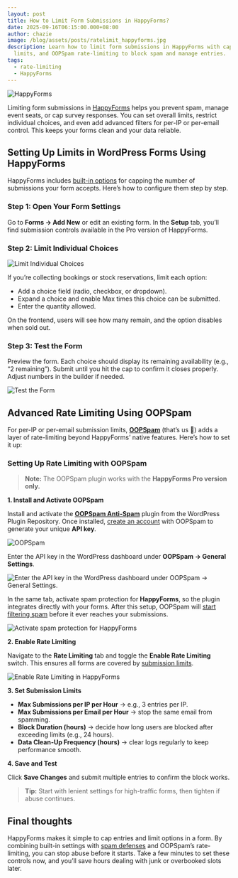 ```yaml
---
layout: post
title: How to Limit Form Submissions in HappyForms?
date: 2025-09-16T06:15:00.000+08:00
author: chazie
image: /blog/assets/posts/ratelimit_happyforms.jpg
description: Learn how to limit form submissions in HappyForms with caps, choice
  limits, and OOPSpam rate-limiting to block spam and manage entries.
tags:
  - rate-limiting
  - HappyForms
---
```

![HappyForms](/blog/assets/posts/wordpress-happyforms.png "HappyForms")

Limiting form submissions in [HappyForms](https://happyforms.io/) helps you prevent spam, manage event seats, or cap survey responses. You can set overall limits, restrict individual choices, and even add advanced filters for per-IP or per-email control. This keeps your forms clean and your data reliable.

## **Setting Up Limits in WordPress Forms Using HappyForms**

HappyForms includes [built-in options](https://happyforms.io/blog/guides/how-to-limit-choice-submissions-in-wordpress-forms/) for capping the number of submissions your form accepts. Here’s how to configure them step by step.

### **Step 1: Open Your Form Settings**

Go to **Forms → Add New** or edit an existing form. In the **Setup** tab, you’ll find submission controls available in the Pro version of HappyForms.

### **Step 2: Limit Individual Choices**

![Limit Individual Choices](/blog/assets/posts/happyforms-limit-individual-choices.png "Limit Individual Choices")

If you’re collecting bookings or stock reservations, limit each option:

* Add a choice field (radio, checkbox, or dropdown).
* Expand a choice and enable Max times this choice can be submitted.
* Enter the quantity allowed.

On the frontend, users will see how many remain, and the option disables when sold out.

### **Step 3: Test the Form**

Preview the form. Each choice should display its remaining availability (e.g., “2 remaining”). Submit until you hit the cap to confirm it closes properly. Adjust numbers in the builder if needed.

![Test the Form](/blog/assets/posts/rate-limiting-test-the-form.png "Test the Form")

## **Advanced Rate Limiting Using OOPSpam**

For per-IP or per-email submission limits, **[OOPSpam](https://www.oopspam.com/)** (that’s us 👋) adds a layer of rate-limiting beyond HappyForms’ native features. Here’s how to set it up:

### **Setting Up Rate Limiting with OOPSpam**

> **Note:** The OOPSpam plugin works with the **HappyForms Pro version only.**

**1. Install and Activate OOPSpam**

Install and activate the **[OOPSpam Anti-Spam](https://wordpress.org/plugins/oopspam-anti-spam/)** plugin from the WordPress Plugin Repository. Once installed, [create an account](https://app.oopspam.com/Identity/Account/Login) with OOPSpam to generate your unique **API key**.

![OOPSpam](/blog/assets/posts/oopspam-dashboard-api.png "OOPSpam ")

Enter the API key in the WordPress dashboard under **OOPSpam → General Settings**. 

![Enter the API key in the WordPress dashboard under OOPSpam → General Settings. ](/blog/assets/posts/oopspam-api-key.png "API key in the WordPress dashboard under OOPSpam")

In the same tab, activate spam protection for **HappyForms**, so the plugin integrates directly with your forms. After this setup, OOPSpam will [start filtering spam](https://www.oopspam.com/blog/5-ways-to-protect-your-happyforms-from-spam) before it ever reaches your submissions.

![Activate spam protection for HappyForms](/blog/assets/posts/spam-protection-for-happyforms.png "Activate spam protection for HappyForms")

**2. Enable Rate Limiting**

Navigate to the **Rate Limiting** tab and toggle the **Enable Rate Limiting** switch. This ensures all forms are covered by [submission limits](https://www.oopspam.com/blog/protecting-forms-with-rate-limiting-in-wordpress-using-oopspam).

![Enable Rate Limiting in HappyForms](/blog/assets/posts/rate-limiting-settings.png "Enable Rate Limiting in HappyForms")

**3. Set Submission Limits**

* **Max Submissions per IP per Hour** → e.g., 3 entries per IP.
* **Max Submissions per Email per Hour** → stop the same email from spamming.
* **Block Duration (hours)** → decide how long users are blocked after exceeding limits (e.g., 24 hours).
* **Data Clean-Up Frequency (hours)** → clear logs regularly to keep performance smooth.

**4. Save and Test**

Click **Save Changes** and submit multiple entries to confirm the block works.

> **Tip:** Start with lenient settings for high-traffic forms, then tighten if abuse continues.

## **Final thoughts**

HappyForms makes it simple to cap entries and limit options in a form. By combining built-in settings with [spam defenses](https://www.oopspam.com/integrations/spam-protection-for-happyforms) and OOPSpam’s rate-limiting, you can stop abuse before it starts. Take a few minutes to set these controls now, and you’ll save hours dealing with junk or overbooked slots later.
